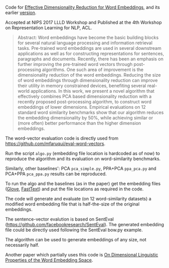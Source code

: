 Code for [Effective Dimensionality Reduction for Word Embeddings](https://www.aclweb.org/anthology/W19-4328/), and its earlier [version](https://arxiv.org/abs/1708.03629).

Accepted at NIPS 2017 LLLD Workshop and Published at the 4th Workshop on Representation Learning for NLP, ACL.

> Abstract: Word embeddings have become the basic building blocks for several natural language processing and information retrieval tasks. Pre-trained word embeddings are used in several downstream applications as well as for constructing representations for sentences, paragraphs and documents. Recently, there has been an emphasis on further improving the pre-trained word vectors through post-processing algorithms. One such area of improvement is the dimensionality reduction of the word embeddings. Reducing the size of word embeddings through dimensionality reduction can improve their utility in memory constrained devices, benefiting several real-world applications. In this work, we present a novel algorithm that effectively combines PCA based dimensionality reduction with a recently proposed post-processing algorithm, to construct word embeddings of lower dimensions. Empirical evaluations on 12 standard word similarity benchmarks show that our algorithm reduces the embedding dimensionality by 50%, while achieving similar or (more often) better performance than the higher dimension embeddings.

The word-vector evaluation code is directly used from https://github.com/mfaruqui/eval-word-vectors.

Run the script ```algo.py``` (embedding file location is hardcoded as of now) to reproduce the algorithm and its evaluation on word-similarity benchmarks. 

Similarly, other baselines': PCA ```pca_simple.py```, PPA+PCA ```ppa_pca.py``` and PCA+PPA ```pca_ppa.py``` results can be reproduced.

To run the algo and the baselines (as in the paper) get the embedding files ([Glove](https://nlp.stanford.edu/projects/glove/), [FastText](https://github.com/facebookresearch/fastText/blob/master/pretrained-vectors.md)) and put the file locations as required in the code.

The code will generate and evaluate (on 12 word-similarity datasets) a modified word embedding file that is half-the-size of the original embeddings. 

The sentence-vector evalution is based on SentEval (https://github.com/facebookresearch/SentEval). The generated embedding file could be directly used following the SentEval bow.py example.

The algorithm can be used to generate embeddings of any size, not necessarily half.

Another paper which partially uses this code is [On Dimensional Linguistic Properties of the Word Embedding Space](https://arxiv.org/abs/1910.02211).
